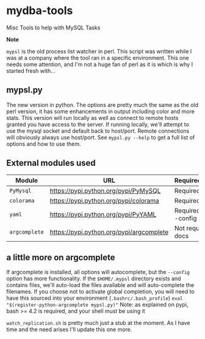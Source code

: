 mydba-tools
===========

Misc Tools to help with MySQL Tasks

**Note**

`mypsl` is the old process list watcher in perl. This script was written while I was at a company
where the tool ran in a specific environment. This one needs some attention, and I'm not a huge fan
of perl as it is which is why I started fresh with...

mypsl.py
--------
The new version in python.
The options are pretty much the same as the old perl version, it has some enhancements in output including color and more stats.
This version will run locally as well as connect to remote hosts granted you have
access to the server. If running locally, we'll attempt to use the mysql socket and default back to host/port. Remote connections
will obviously always use host/port. See `mypsl.py --help` to get a full list of options and how to use them.

External modules used
---------------------

| Module        | URL                                       | Required/Optional             |
| --------------|-------------------------------------------|:------------------------------|
| `PyMysql`     | https://pypi.python.org/pypi/PyMySQL      | Required                      |
| `colorama`    | https://pypi.python.org/pypi/colorama     | Required                      |
| `yaml`        | https://pypi.python.org/pypi/PyYAML       | Required if using --config    |
| `argcomplete` | https://pypi.python.org/pypi/argcomplete  | Not required - see docs       |

a little more on argcomplete
----------------------------
If argcomplete is installed, all options will autocomplete, but the `--config` option has more
functionality. If the `$HOME/.mypsl` directory exists and contains files, we'll auto-load the files available
and will auto-complete the filenames.
If you choose not to activate global completion, you will need to have this sourced into your environment (`.bashrc/.bash_profile`)
`eval "$(register-python-argcomplete mypsl.py)"`
Note: as explained on pypi, bash >= 4.2 is required, and your shell must be using it

`watch_replication.sh` is pretty much just a stub at the moment. As I have time and the need arises I'll update this one more.
